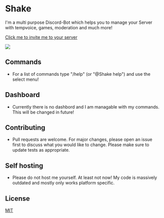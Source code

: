 # Shake

I'm a multi purpose Discord-Bot which helps you to manage your Server with tempvoice, games, moderation and much more!

[Click me to invite me to your server](https://discord.com/api/oauth2/authorize?client_id=778938275397632021&permissions=296150887519&scope=bot%20applications.commands)

<a href="https://top.gg/bot/778938275397632021"><img src="https://top.gg/api/widget/upvotes/778938275397632021.svg"></a>

## Commands

-   For a list of commands type "/help" (or "@Shake help") and use the select menu!

## Dashboard

-   Currently there is no dashbord and I am managable with my commands.
    This will be changed in future!

## Contributing

-   Pull requests are welcome. For major changes, please open an issue first to discuss what you would like to change.
    Please make sure to update tests as appropriate.

## Self hosting

-   Please do not host me yourself. At least not now! My code is massively outdated and mostly only works platform specific.

## License

[MIT](https://choosealicense.com/licenses/mit/)
